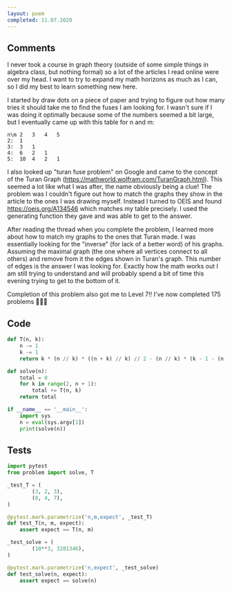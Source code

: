 ```yaml
---
layout: poem
completed: 11.07.2020
---
```


## Comments

I never took a course in graph theory (outside of some simple things in algebra
class, but nothing formal) so a lot of the articles I read online were over my
head.  I want to try to expand my math horizons as much as I can, so I did my
best to learn something new here.

I started by draw dots on a piece of paper and trying to figure out how many
tries it should take me to find the fuses I am looking for.  I wasn't sure if I
was doing it optimally because some of the numbers seemed a bit large, but I
eventually came up with this table for n and m:

    n\m 2   3   4   5
    2:  1
    3:  3   1
    4:  6   2   1
    5:  10  4   2   1

I also looked up "turan fuse problem" on Google and came to the concept of the
Turan Graph (https://mathworld.wolfram.com/TuranGraph.html).  This seemed a lot
like what I was after, the name obviously being a clue!  The problem was I
couldn't figure out how to match the graphs they show in the article to the
ones I was drawing myself.  Instead I turned to OEIS and found
https://oeis.org/A134546 which matches my table precisely.  I used the
generating function they gave and was able to get to the answer.

After reading the thread when you complete the problem, I learned more about
how to match my graphs to the ones that Turan made.  I was essentially looking
for the "inverse" (for lack of a better word) of his graphs.  Assuming the
maximal graph (the one where all vertices connect to all others) and remove
from it the edges shown in Turan's graph.  This number of edges is the answer I
was looking for.  Exactly how the math works out I am still trying to
understand and will probably spend a bit of time this evening trying to get to
the bottom of it.

Completion of this problem also got me to Level 7!!  I've now completed 175
problems 🎉🥳🎊

## Code

```python
def T(n, k):
    n -= 1
    k -= 1
    return k * (n // k) * ((n + k) // k) // 2 - (n // k) * (k - 1 - (n % k))

def solve(n):
    total = 0
    for k in range(2, n + 1):
        total += T(n, k)
    return total

if __name__ == '__main__':
    import sys
    n = eval(sys.argv[1])
    print(solve(n))
```

## Tests

```python
import pytest
from problem import solve, T

_test_T = (
        (3, 2, 3),
        (8, 4, 7),
)

@pytest.mark.parametrize('n,m,expect', _test_T)
def test_T(n, m, expect):
    assert expect == T(n, m)

_test_solve = (
        (10**3, 3281346),
)

@pytest.mark.parametrize('n,expect', _test_solve)
def test_solve(n, expect):
    assert expect == solve(n)
```
